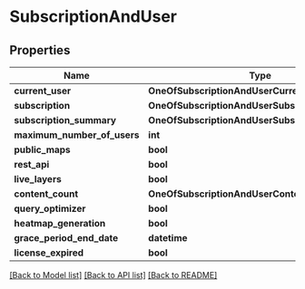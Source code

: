 # SubscriptionAndUser

## Properties
Name | Type | Description | Notes
------------ | ------------- | ------------- | -------------
**current_user** | **OneOfSubscriptionAndUserCurrentUser** |  | [optional] 
**subscription** | **OneOfSubscriptionAndUserSubscription** |  | [optional] 
**subscription_summary** | **OneOfSubscriptionAndUserSubscriptionSummary** |  | [optional] 
**maximum_number_of_users** | **int** |  | [optional] 
**public_maps** | **bool** |  | [optional] 
**rest_api** | **bool** |  | [optional] 
**live_layers** | **bool** |  | [optional] 
**content_count** | **OneOfSubscriptionAndUserContentCount** |  | [optional] 
**query_optimizer** | **bool** |  | [optional] 
**heatmap_generation** | **bool** |  | [optional] 
**grace_period_end_date** | **datetime** |  | [optional] 
**license_expired** | **bool** |  | [optional] 

[[Back to Model list]](../README.md#documentation-for-models) [[Back to API list]](../README.md#documentation-for-api-endpoints) [[Back to README]](../README.md)

